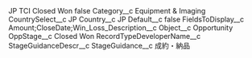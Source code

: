 <?xml version="1.0" encoding="UTF-8"?>
<CustomMetadata xmlns="http://soap.sforce.com/2006/04/metadata" xmlns:xsi="http://www.w3.org/2001/XMLSchema-instance" xmlns:xsd="http://www.w3.org/2001/XMLSchema">
    <label>JP TCI Closed Won</label>
    <protected>false</protected>
    <values>
        <field>Category__c</field>
        <value xsi:type="xsd:string">Equipment &amp; Imaging</value>
    </values>
    <values>
        <field>CountrySelect__c</field>
        <value xsi:type="xsd:string">JP</value>
    </values>
    <values>
        <field>Country__c</field>
        <value xsi:type="xsd:string">JP</value>
    </values>
    <values>
        <field>Default__c</field>
        <value xsi:type="xsd:boolean">false</value>
    </values>
    <values>
        <field>FieldsToDisplay__c</field>
        <value xsi:type="xsd:string">Amount;CloseDate;Win_Loss_Description__c</value>
    </values>
    <values>
        <field>Object__c</field>
        <value xsi:type="xsd:string">Opportunity</value>
    </values>
    <values>
        <field>OppStage__c</field>
        <value xsi:type="xsd:string">Closed Won</value>
    </values>
    <values>
        <field>RecordTypeDeveloperName__c</field>
        <value xsi:nil="true"/>
    </values>
    <values>
        <field>StageGuidanceDescr__c</field>
        <value xsi:nil="true"/>
    </values>
    <values>
        <field>StageGuidance__c</field>
        <value xsi:type="xsd:string">成約・納品</value>
    </values>
</CustomMetadata>
